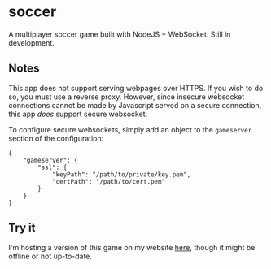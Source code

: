 # soccer

A multiplayer soccer game built with NodeJS + WebSocket. Still in development.

## Notes

This app does not support serving webpages over HTTPS. If you wish to do so, you must use a reverse proxy. However, since insecure websocket connections cannot be made by Javascript served on a secure connection, this app *does* support secure websocket.

To configure secure websockets, simply add an object to the `gameserver` section of the configuration:

```
{
    "gameserver": {
        "ssl": {
            "keyPath": "/path/to/private/key.pem",
            "certPath": "/path/to/cert.pem"
        }
    }
}
```

## Try it

I'm hosting a version of this game on my website [here](soccer.codesoup.dev), though it might be offline or not up-to-date.